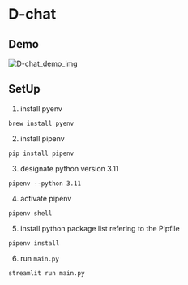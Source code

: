 # D-chat

## Demo
![D-chat_demo_img](https://github.com/nakaikento/D-chat/assets/27417352/14f4d60a-381c-454c-b622-9d9ae759464a)

## SetUp
1. install pyenv
```
brew install pyenv
```
2. install pipenv
```
pip install pipenv
```
3. designate python version 3.11
```
pipenv --python 3.11
```
4. activate pipenv
```
pipenv shell
```
5. install python package list refering to the Pipfile
```
pipenv install
```
6. run `main.py `
```
streamlit run main.py
```
